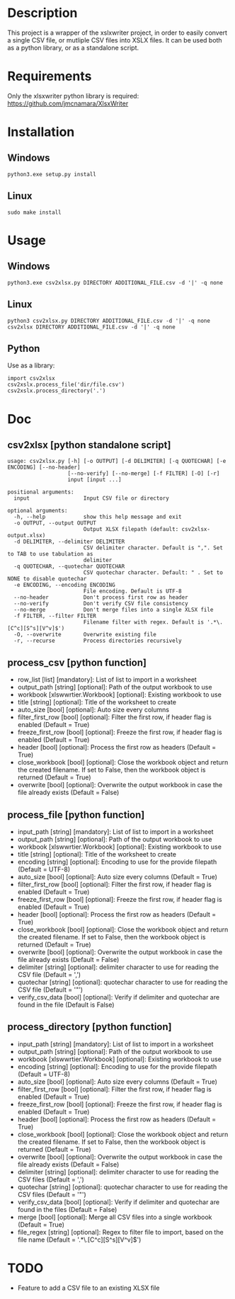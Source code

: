 # Description
This project is a wrapper of the xslxwriter project, in order to easily convert a single CSV file, or mutliple CSV files into XSLX files. It can be used both as a python library, or as a standalone script.

# Requirements
Only the xlsxwriter python library is required: https://github.com/jmcnamara/XlsxWriter

# Installation
## Windows
```
python3.exe setup.py install
```
## Linux
```
sudo make install
```

# Usage
## Windows
```
python3.exe csv2xlsx.py DIRECTORY ADDITIONAL_FILE.csv -d '|' -q none
```

## Linux
```
python3 csv2xlsx.py DIRECTORY ADDITIONAL_FILE.csv -d '|' -q none
csv2xlsx DIRECTORY ADDITIONAL_FILE.csv -d '|' -q none
```
## Python
Use as a library:
```
import csv2xlsx
csv2xslx.process_file('dir/file.csv')
csv2xslx.process_directory('.')
```

# Doc
## csv2xlsx [python standalone script]
```
usage: csv2xlsx.py [-h] [-o OUTPUT] [-d DELIMITER] [-q QUOTECHAR] [-e ENCODING] [--no-header]
                   [--no-verify] [--no-merge] [-f FILTER] [-O] [-r]
                   input [input ...]

positional arguments:
  input                 Input CSV file or directory

optional arguments:
  -h, --help            show this help message and exit
  -o OUTPUT, --output OUTPUT
                        Output XLSX filepath (default: csv2xlsx-output.xlsx)
  -d DELIMITER, --delimiter DELIMITER
                        CSV delimiter character. Default is ",". Set to TAB to use tabulation as
                        delimiter
  -q QUOTECHAR, --quotechar QUOTECHAR
                        CSV quotechar character. Default: " . Set to NONE to disable quotechar
  -e ENCODING, --encoding ENCODING
                        File encoding. Default is UTF-8
  --no-header           Don't process first row as header
  --no-verify           Don't verify CSV file consistency
  --no-merge            Don't merge files into a single XLSX file
  -f FILTER, --filter FILTER
                        Filename filter with regex. Default is '.*\.[C^c][S^s][V^v]$')
  -O, --overwrite       Overwrite existing file
  -r, --recurse         Process directories recursively
```

## process_csv [python function]
* row_list [list] [mandatory]: List of list to import in a worksheet
* output_path [string] [optional]: Path of the output workbook to use
* workbook [xlswwrtier.Workbook] [optional]: Existing workbook to use
* title [string] [optional]: Title of the worksheet to create
* auto_size [bool] [optional]: Auto size every columns
* filter_first_row [bool] [optional]: Filter the first row, if header flag is enabled (Default = True)
* freeze_first_row [bool] [optional]: Freeze the first row, if header flag is enabled (Default = True)
* header [bool] [optional]: Process the first row as headers (Default = True)
* close_workbook [bool] [optional]: Close the workbook object and return the created filename. If set to False, then the workbook object is returned (Default = True)
* overwrite [bool] [optional]: Overwrite the output workbook in case the file already exists (Default = False)

## process_file [python function]
* input_path [string] [mandatory]: List of list to import in a worksheet
* output_path [string] [optional]: Path of the output workbook to use
* workbook [xlswwrtier.Workbook] [optional]: Existing workbook to use
* title [string] [optional]: Title of the worksheet to create
* encoding [string] [optional]: Encoding to use for the provide filepath (Default = UTF-8)
* auto_size [bool] [optional]: Auto size every columns (Default = True)
* filter_first_row [bool] [optional]: Filter the first row, if header flag is enabled (Default = True)
* freeze_first_row [bool] [optional]: Freeze the first row, if header flag is enabled (Default = True)
* header [bool] [optional]: Process the first row as headers (Default = True)
* close_workbook [bool] [optional]: Close the workbook object and return the created filename. If set to False, then the workbook object is returned (Default = True)
* overwrite [bool] [optional]: Overwrite the output workbook in case the file already exists (Default = False)
* delimiter [string] [optional]: delimiter character to use for reading the CSV file (Default = ',')
* quotechar [string] [optional]: quotechar character to use for reading the CSV file  (Default = '"')
* verify_csv_data [bool] [optional]: Verify if delimiter and quotechar are found in the file (Default is False)

## process_directory [python function]
* input_path [string] [mandatory]: List of list to import in a worksheet
* output_path [string] [optional]: Path of the output workbook to use
* workbook [xlswwrtier.Workbook] [optional]: Existing workbook to use
* encoding [string] [optional]: Encoding to use for the provide filepath (Default = UTF-8)
* auto_size [bool] [optional]: Auto size every columns (Default = True)
* filter_first_row [bool] [optional]: Filter the first row, if header flag is enabled (Default = True)
* freeze_first_row [bool] [optional]: Freeze the first row, if header flag is enabled (Default = True)
* header [bool] [optional]: Process the first row as headers (Default = True)
* close_workbook [bool] [optional]: Close the workbook object and return the created filename. If set to False, then the workbook object is returned (Default = True)
* overwrite [bool] [optional]: Overwrite the output workbook in case the file already exists (Default = False)
* delimiter [string] [optional]: delimiter character to use for reading the CSV files (Default = ',')
* quotechar [string] [optional]: quotechar character to use for reading the CSV files  (Default = '"')
* verify_csv_data [bool] [optional]: Verify if delimiter and quotechar are found in the files (Default = False)
* merge [bool] [optional]: Merge all CSV files into a single workbook (Default = True)
* file_regex [string] [optional]: Regex to filter file to import, based on the file name (Default = '.*\\.[C^c][S^s][V^v]$')

# TODO
* Feature to add a CSV file to an existing XLSX file
